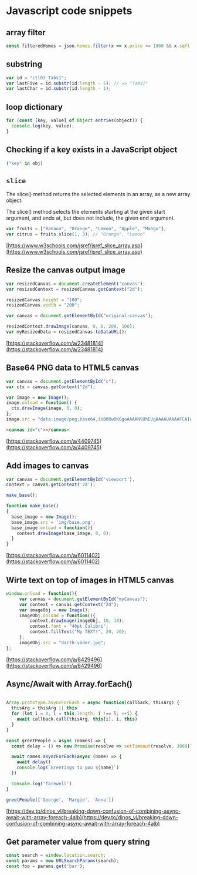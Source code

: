 # Javascript code snippets

## array filter

```javascript
const filteredHomes = json.homes.filter(x => x.price <= 1000 && x.sqft >= 500 && x.num_of_beds >=2 && x.num_of_baths >= 2.5);
```

## substring

```javascript
var id = "ctl03_Tabs1";
var lastFive = id.substr(id.length - 5); // => "Tabs1"
var lastChar = id.substr(id.length - 1);
```

## loop dictionary

```javascript
for (const [key, value] of Object.entries(object)) {
  console.log(key, value);
}
```

## Checking if a key exists in a JavaScript object

```javascript
("key" in obj)
```

## `slice`

The slice() method returns the selected elements in an array, as a new array object.

The slice() method selects the elements starting at the given start argument, and ends at, but does not include, the given end argument.

```javascript
var fruits = ["Banana", "Orange", "Lemon", "Apple", "Mango"];
var citrus = fruits.slice(1, 3); // "Orange", "Lemon"
```

[https://www.w3schools.com/jsref/jsref_slice_array.asp](https://www.w3schools.com/jsref/jsref_slice_array.asp)

## Resize the canvas output image

```javascript
var resizedCanvas = document.createElement("canvas");
var resizedContext = resizedCanvas.getContext("2d");

resizedCanvas.height = "100";
resizedCanvas.width = "200";

var canvas = document.getElementById("original-canvas");

resizedContext.drawImage(canvas, 0, 0, 200, 100);
var myResizedData = resizedCanvas.toDataURL();
```

[https://stackoverflow.com/a/23481814](https://stackoverflow.com/a/23481814)

## Base64 PNG data to HTML5 canvas

```javascript
var canvas = document.getElementById("c");
var ctx = canvas.getContext("2d");

var image = new Image();
image.onload = function() {
  ctx.drawImage(image, 0, 0);
};
image.src = "data:image/png;base64,iVBORw0KGgoAAAANSUhEUgAAAAUAAAAFCAIAAAACDbGyAAAAAXNSR0IArs4c6QAAAAlwSFlzAAALEwAACxMBAJqcGAAAAAd0SU1FB9oMCRUiMrIBQVkAAAAZdEVYdENvbW1lbnQAQ3JlYXRlZCB3aXRoIEdJTVBXgQ4XAAAADElEQVQI12NgoC4AAABQAAEiE+h1AAAAAElFTkSuQmCC";
```

```html
<canvas id="c"></canvas>
```

[https://stackoverflow.com/a/4409745](https://stackoverflow.com/a/4409745)

## Add images to canvas

```javascript
var canvas = document.getElementById('viewport'),
context = canvas.getContext('2d');

make_base();

function make_base()
{
  base_image = new Image();
  base_image.src = 'img/base.png';
  base_image.onload = function(){
    context.drawImage(base_image, 0, 0);
  }
}
```

[https://stackoverflow.com/a/6011402](https://stackoverflow.com/a/6011402)

## Wirte text on top of images in HTML5 canvas

```javascript
window.onload = function(){
     var canvas = document.getElementById("myCanvas");
     var context = canvas.getContext("2d");
     var imageObj = new Image();
     imageObj.onload = function(){
         context.drawImage(imageObj, 10, 10);
         context.font = "40pt Calibri";
         context.fillText("My TEXT!", 20, 20);
     };
     imageObj.src = "darth-vader.jpg"; 
};

```

[https://stackoverflow.com/a/8429496](https://stackoverflow.com/a/8429496)

## Async/Await with Array.forEach()

```javascript

Array.prototype.asyncForEach = async function(callback, thisArg) {
  thisArg = thisArg || this
  for (let i = 0, l = this.length; i !== l; ++i) {
    await callback.call(thisArg, this[i], i, this)
  }
}

const greetPeople = async (names) => {
  const delay = () => new Promise(resolve => setTimeout(resolve, 3000))

  await names.asyncForEach(async (name) => {
    await delay()
    console.log(`Greetings to you ${name}`)
  })

  console.log('farewell')
}

greetPeople(['George', 'Margie', 'Anna'])

```

[https://dev.to/dinos_vl/breaking-down-confusion-of-combining-async-await-with-array-foreach-4alb](https://dev.to/dinos_vl/breaking-down-confusion-of-combining-async-await-with-array-foreach-4alb)

## Get parameter value from query string

```javascript
const search = window.location.search;
const params = new URLSearchParams(search);
const foo = params.get('bar');
```
